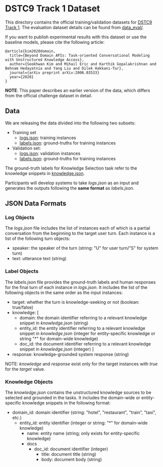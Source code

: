 # DSTC9 Track 1 Dataset

This directory contains the official training/validation datasets for [DSTC9 Track 1](../README.md).
The evaluation dataset details can be found from [data_eval/](../data_eval/README.md).

If you want to publish experimental results with this dataset or use the baseline models, please cite the following article:
```
@article{kim2020domain,
  title={Beyond Domain APIs: Task-oriented Conversational Modeling with Unstructured Knowledge Access},
  author={Seokhwan Kim and Mihail Eric and Karthik Gopalakrishnan and Behnam Hedayatnia and Yang Liu and Dilek Hakkani-Tur},
  journal={arXiv preprint arXiv:2006.03533}
  year={2020}
}
```

**NOTE**: This paper describes an earlier version of the data, which differs from the official challenge dataset in detail.


## Data

We are releasing the data divided into the following two subsets:

* Training set
  * [logs.json](train/logs.json): training instances
  * [labels.json](train/labels.json): ground-truths for training instances
* Validation set:
  * [logs.json](val/logs.json): validation instances
  * [labels.json](val/labels.json): ground-truths for training instances

The ground-truth labels for Knowledge Selection task refer to the knowledge snippets in [knowledge.json](knowledge.json).

Participants will develop systems to take *logs.json* as an input and generates the outputs following the **same format** as *labels.json*.

## JSON Data Formats

### Log Objects

The *logs.json* file includes the list of instances each of which is a partial conversation from the beginning to the target user turn.
Each instance is a list of the following turn objects:

* speaker: the speaker of the turn (string: "U" for user turn/"S" for system turn)
* text: utterance text (string)

### Label Objects

The *labels.json* file provides the ground-truth labels and human responses for the final turn of each instance in *logs.json*.
It includes the list of the following objects in the same order as the input instances:

* target: whether the turn is knowledge-seeking or not (boolean: true/false)
* knowledge: [
  * domain: the domain identifier referring to a relevant knowledge snippet in *knowledge.json* (string)
  * entity\_id: the entity identifier referring to a relevant knowledge snippet in *knowledge.json* (integer for entity-specific knowledge or string "*" for domain-wide knowledge)
  * doc\_id: the document identifier referring to a relevant knowledge snippet in *knowledge.json* (integer)
  ]
* response: knowledge-grounded system response (string)

NOTE: *knowledge* and *response* exist only for the target instances with *true* for the *target* value.

### Knowledge Objects

The *knowledge.json* contains the unstructured knowledge sources to be selected and grounded in the tasks.
It includes the domain-wide or entity-specific knowledge snippets in the following format:

* domain\_id: domain identifier (string: "hotel", "restaurant", "train", "taxi", etc.)
  * entity\_id: entity identifier (integer or string: "*" for domain-wide knowledge)
      * name: entity name (string; only exists for entity-specific knowledge)
      * docs
          * doc\_id: document identifier (integer)
            * title: document title (string)
            * body: document body (string)



